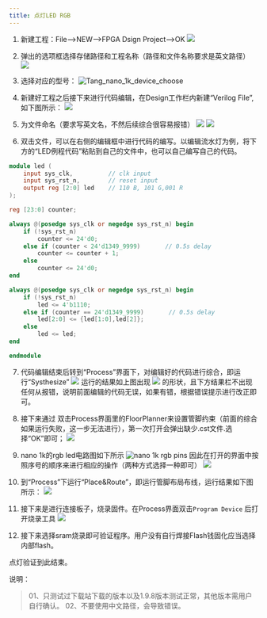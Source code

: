 ```yaml
---
title: 点灯LED RGB
---
```


1. 新建工程：File-->NEW-->FPGA Dsign Project-->OK
    ![](./../../Tang-nano/assets/LED-1.png)

2. 弹出的选项框选择存储路径和工程名称（路径和文件名称要求是英文路径）
    ![](./../../Tang-nano/assets/LED-2.png)

3. 选择对应的型号：
    ![Tang_nano_1k_device_choose](./../assets/Nano_1K_device_choose.png)
    
4. 新建好工程之后接下来进行代码编辑，在Design工作栏内新建“Verilog File”,如下图所示：
    ![](./../../Tang-nano/assets/LED-5.png)
5. 为文件命名（要求写英文名，不然后续综合很容易报错）
    ![](./../../Tang-nano/assets/LED-6.png)
    ![](./../../Tang-nano/assets/LED-7.png)
6. 双击文件，可以在右侧的编辑框中进行代码的编写。以编辑流水灯为例，将下方的“LED例程代码”粘贴到自己的文件中，也可以自己编写自己的代码。

```verilog
module led (
    input sys_clk,          // clk input
    input sys_rst_n,        // reset input
    output reg [2:0] led    // 110 B, 101 G,001 R
);

reg [23:0] counter;

always @(posedge sys_clk or negedge sys_rst_n) begin
    if (!sys_rst_n)
        counter <= 24'd0;
    else if (counter < 24'd1349_9999)       // 0.5s delay
        counter <= counter + 1;
    else
        counter <= 24'd0;
end

always @(posedge sys_clk or negedge sys_rst_n) begin
    if (!sys_rst_n)
        led <= 4'b1110;
    else if (counter == 24'd1349_9999)       // 0.5s delay
        led[2:0] <= {led[1:0],led[2]};
    else
        led <= led;
end

endmodule

 ```

7. 代码编辑结束后转到“Process”界面下，对编辑好的代码进行综合，即运行“Systhesize”
    ![](./../nano_9k/nano_9k_synthsize.png)
    运行的结果如上图出现 ![](./../../Tang-nano/assets/LED.png) 的形状，且下方结果栏不出现任何从报错，说明前面编辑的代码无误，如果有错，根据错误提示进行改正即可。

8.  接下来通过  双击Process界面里的FloorPlanner来设置管脚约束（前面的综合如果运行失败，这一步无法进行），第一次打开会弹出缺少.cst文件.选择“OK”即可；
    ![](./../../Tang-nano/assets/LED-9.png)

9. nano 1k的rgb led电路图如下所示
    ![](./../assets/Nano_1K_RGB_pins.png "nano 1k rgb pins")
    因此在打开的界面中按照序号的顺序来进行相应的操作（两种方式选择一种即可）
    ![](./../assets/RGB_LED_Constrains.png)

11. 到“Process”下运行“Place&Route”，即运行管脚布局布线，运行结果如下图所示：
    ![](./../assets/RGB_LED_Place&Route.png)

12. 接下来是进行连接板子，烧录固件。在Process界面双击`Program Device` 后打开烧录工具
    ![](./../assets/Open_Programmer.png)

13. 接下来选择sram烧录即可验证程序。用户没有自行焊接Flash钱固化应当选择内部flash。

点灯验证到此结束。



说明：
> 01、只测试过下载站下载的版本以及1.9.8版本测试正常，其他版本需用户自行确认。
> 02、不要使用中文路径，会导致错误。

